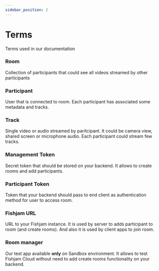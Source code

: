 ```yaml
---
sidebar_position: 2
---
```


# Terms

Terms used in our documentation

### Room

Collection of participants that could see all videos streamed by other participants

### Participant

User that is connected to room. Each participant has associated some metadata and tracks.

### Track

Single video or audio streamed by paritcipant. It could be camera view, shared screen or microphone audio. Each
participant could stream few tracks.

### Management Token

Secret token that should be stored on your backend. It allows to create rooms and add participants.

### Participant Token

Token that your backend should pass to end client as authentication method for user to access room.

### Fishjam URL

URL to your Fishjam instance. It is used by server to adds participant to room (and create rooms). And also it is used
by client apps to join room.

### Room manager

Our test app available **only** on Sandbox environment. It allows to test Fishjam Cloud without need to add create rooms
functionality on your backend.
